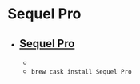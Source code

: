 # Sequel Pro
- [Sequel Pro](https://www.sequelpro.com/)
  -   
  - 
  - `brew cask install Sequel Pro`
